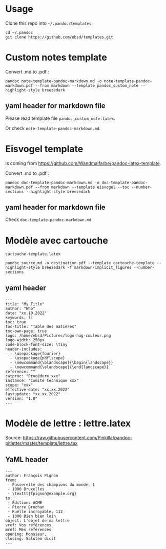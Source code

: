 # Usage

Clone this repo into `~/.pandoc/templates`.

```
cd ~/.pandoc
git clone https://github.com/ebsd/templates.git
```

# Custom notes template

Convert .md to .pdf :

```
pandoc note-template-pandoc-markdown.md -o note-template-pandoc-markdown.pdf --from markdown --template pandoc_custom_note --highlight-style breezedark
```

## yaml header for markdown file

Please read template file `pandoc_custom_note.latex`.

Or check `note-template-pandoc-markdown.md`.

# Eisvogel template

Is coming from https://github.com/Wandmalfarbe/pandoc-latex-template.

Convert .md to .pdf :

```
pandoc doc-template-pandoc-markdown.md -o doc-template-pandoc-markdown.pdf --from markdown --template eisvogel --toc --number-sections --highlight-style breezedark
```

## yaml header for markdown file

Check `doc-template-pandoc-markdown.md`.

# Modèle avec cartouche

`cartouche-template.latex`

```
pandoc source.md -o destination.pdf --template cartouche-template --highlight-style breezedark -f markdown-implicit_figures --number-sections
```

## yaml header

```
---
title: "My Title"
author: "Who"
date: "xx.10.2022"
keywords: []
toc: true
toc-title: "Table des matières"
toc-own-page: true
logo: /home/ebsd/Pictures/logo-hug-couleur.png
logo-width: 250px
code-block-font-size: \tiny
header-includes:
  - \usepackage{fourier}
  - \usepackage{pdflscape}
  - \newcommand{\blandscape}{\begin{landscape}}
  - \newcommand{\elandscape}{\end{landscape}}
reference: ""
catproc: "Procédure xxx"
instance: "Comité technique xxx"
scope: "xxx"
effective-date: "xx.xx.2022"
lastupdate: "xx.xx.2022"
version: "1.0"
---
```

# Modèle de lettre : lettre.latex
Source: https://raw.githubusercontent.com/Pinkilla/pandoc-pitletter/master/template/lettre.tex

## YaML header

```
---
author: François Pignon
from:
 - Passerelle des champions du monde, 1
 - 1000 Bruxelles
 - \texttt{fpignon@example.org}
to: 
 - Éditions ACME
 - Pierre Brochan
 - Ruelle incroyable, 112
 - 1000 Bien bien loin
object: L'objet de ma lettre
vref: Vos références
mref: Mes références
opening: Monsieur,
closing: Salutem dicit
---
```
